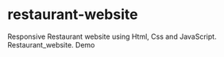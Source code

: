 # restaurant-website
Responsive Restaurant website using Html, Css and JavaScript. Restaurant_website. Demo
